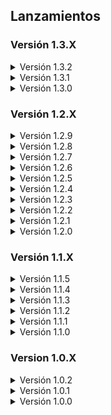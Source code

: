 ## Lanzamientos

### Versión 1.3.X
<details>
<summary>Versión 1.3.2</summary>

- Se me olvido el CHANGELOG y el README. (Realmente no se guardo bien, ni idea que cambio xd)
- Mismos cambios que 1.3.1 solo cambie el changelog.

</details>

<details>
<summary>Versión 1.3.1</summary>

- Pequeños arreglos en el README.
- Aparecion un bug con el "Random Moons", hasta que se solucione se eliminara el mod.
- Actualizaciones disponibles de todos los mods. (20/03/24)

</details>

<details>
<summary>Versión 1.3.0</summary>

- Gran Update, bye Advanced Company gracias por los buenos tiempos pero paso tu tiempo y llego la hora del LethalQuantities. Suerte con tu viaje.
- Readme totalmente actualizado.
- 21 lunas y 9 interiores para explorar.
- Nuevos enemigos, loot y mecanicas.
- Actualizaciones disponibles de todos los mods. (16/03/24)

</details>

### Versión 1.2.X
<details>
<summary>Versión 1.2.9</summary>

- Proxima update sera la 1.3.0 ahi hare muchos cambios, incluyendo la actualizacion del README.
- Actualizaciones disponibles de todos los mods. (05/03/24)

</details>

<details>
<summary>Versión 1.2.8</summary>

- Reparado el bug de las balas de escopeta, ya se pueden comprar y usar.
- Actualizaciones disponibles de todos los mods. (02/03/24)

</details>

<details>
<summary>Versión 1.2.7</summary>

- Añadido boombox controler, nuevamente.

</details>

<details>
<summary>Versión 1.2.6</summary>

- Optimizacion mejorada, agregada una configuracion de "HDLethalCompany" que ayuda al rendimiento sin joder en exceso la calidad.
- Agregados algunos mods para mejorar la calidad de juego.

</details>

<details>
<summary>Versión 1.2.5</summary>

- Full optimizacion del modpack, eliminados mods con muchos bugs. (Mod que genere muchos bugs, mod que se va)
- Actualizaciones disponibles de todos los mods. (01/03/24)

</details>

<details>
<summary>Versión 1.2.4</summary>

- Arreglado errores de sincronizacion.
- Actualizaciones disponibles de todos los mods. (29/02/24)

</details>

<details>
<summary>Versión 1.2.3</summary>

- Actualizado el README.
- Incorporado nuevamente el Advanced Company, agregado 8 lunas nuevas. Sus precios seran bajos, era para poder ordenarlos correctamente por dificultad.
- Update de los mods y proxima update actualizo completamente el README a su version mas actual.
- Actualizaciones disponibles de todos los mods. (27/02/24)

</details>

<details>
<summary>Versión 1.2.2</summary>

- Añadido coroner y MaskedEnemyOverhaul.

</details>

<details>
<summary>Versión 1.2.1</summary>

- Update de los mods, sustitución del Advanced Company con otros mods parecidos.

</details>

<details>
<summary>Versión 1.2.0</summary>

- Intento de rescate del modpack.

</details>

### Versión 1.1.X
<details>
<summary>Versión 1.1.5</summary>

- Agregados los siguientes mods: Backrooms (Jugabilidad), HandheldMap (Jugabilidad), LightsOut (Rendimiento) y QualityCompany (Calidad).
- Eliminados los siguientes mods: Corporate Restructure (Jugabilidad), GetLootForKills (Jugabilidad), LC Symphony (Calidad) y NoSellLimit (Calidad).
- Ahora tienes un 1% de que en cualquier momento seas teletransportado a los backrooms. Puede ayudarte a escapar de las instalaciones y volver a la nave, pero ten cuidado no estás solo...
- Actualizaciones disponibles de todos los mods. (15/2/24)

</details>

<details>
<summary>Versión 1.1.4</summary>

- Agregado un interior modificado a cada luna.
- Agregados los siguientes mods: PoolRooms (Jugabilidad), FairAI (Jugabilidad) y BunkbedRevive (Jugabilidad).
- Ahora puedes revivir a tus compañeros caídos por el 100% de tu cuota actual. (Favorece el Early Game)
- Actualizaciones disponibles de todos los mods. (14/2/24)

</details>

<details>
<summary>Versión 1.1.3</summary>

- Arreglado el spawn de Office en la Luna de Dine. (el interior no estaba saliendo)
- Actualizaciones disponibles de todos los mods. (13/2/24)

</details>

<details>
<summary>Versión 1.1.2</summary>

- Actualizada correctamente la lista dependencias.

</details>

<details>
<summary>Versión 1.1.1</summary>

- Eliminados los siguientes mods: ShowAmmoCount (Jugabilidad)
- Agregados los siguientes mods: LC Office (Jugabilidad), MoreInteriors (Jugabilidad), MinecraftStrongholdInterior (Jugabilidad) y NavMeshInCompany (Calidad).
- Actualizaciones disponibles de todos los mods. (12/2/24)
- Precios de las lunas reducidos y también reducido el precio de algunos elementos de la tienda.

</details>

<details>
<summary>Versión 1.1.0</summary>

- Eliminados los siguientes mods: 1000 Quota Stare (Cosmético), AmongUsSuits (Cosmético), BigBossSuit (Cosmético), Brutal Company Plus (Jugabilidad) y  YoutubeBoombox (Entretenimiento).
- Agregados los siguientes mods: BetterEXP (Calidad), Boombox Controller (Entretenimiento), Brutal Company Minus (Jugabilidad), DiscountAlert (Calidad), Herobrine (Entidad), Malfunctions (Jugabilidad), MoreItems (Calidad), Peepers (Entidad), QuotaSettings y Touchscreen (Jugabilidad).
- Mejoras en el "README".
- Actualizaciones disponibles de todos los mods. (11/2/24)

</details>

### Version 1.0.X
<details>
<summary>Versión 1.0.2</summary>

- Retoques en el "README" y agregado el "CHANGELOG".

</details>

<details>
<summary>Versión 1.0.1</summary>

- Arreglos en el manifest.json. (Fallido también)

</details>

<details>

<summary>Versión 1.0.0</summary>

- Lanzamiento. (Fallido)

</details>